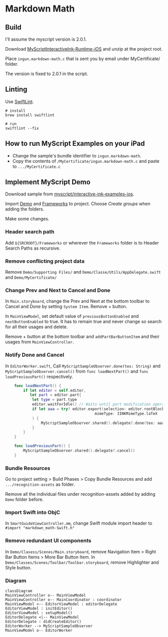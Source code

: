 #  Markdown Math

## Build

I'll assume the myscript version is 2.0.1.

Download [MyScriptInteractiveInk-Runtime-iOS](https://s3-us-west-2.amazonaws.com/iink/runtime/2.0.0/MyScriptInteractiveInk-Runtime-iOS-2.0.1.zip) and unzip at the project root.

Place `ingun.markdown-math.c` that is sent you by email under MyCertificate/ folder.

The version is fixed to 2.0.1 in the script.

## Linting

Use [SwiftLint](https://github.com/realm/SwiftLint).

```shell
# install
brew install swiftlint

# run
swiftlint --fix
```

## How to run MyScript Examples on your iPad

- Change the sample's bundle identifier to `ingun.markdown-math`.
- Copy the contents of `/MyCertificate/ingun.markdown-math.c` and paste to `.../MyCertificate.c`

## Implement MyScript Demo

Download sample from [myscript/interactive-ink-examples-ios](https://github.com/myscript/interactive-ink-examples-ios).

Import [Demo](https://github.com/MyScript/interactive-ink-examples-ios/tree/master/Examples/Demo/Demo) and [Frameworks](https://github.com/MyScript/interactive-ink-examples-ios/tree/master/Examples/Frameworks/) to project. Choose *Create groups* when adding the folders.

Make some changes.

### Header search path

Add `${SRCROOT}/Frameworks` or wherever the `Frameworks` folder is to  Header Search Paths as recursive.

### Remove conflicting project data

Remove `Demo/Supporting Files/` and `Demo/Classe/Utils/AppDelegate.swift` and `Demo/MyCertificate/`

### Change Prev and Next to Cancel and Done

In `Main.storyboard`, change the Prev and Next at the bottom toolbar to Cancel and Done by setting `System Item`. Remove + button.

In `MainViewModel`, set default value of `previousButtonEnabled` and `nextButtonEnabled` to true. It has to remain true and never change so search for all their usages and delete.

Remove + button at the bottom toolbar and `addPartBarButtonItem` and their usages from `MainViewController`.

### Notify Done and Cancel

In `EditorWorker.swift`, Call `MyScriptSampleObserver.done(tex: String)` and `MyScriptSampleObserver.cancel()` from `func loadNextPart()` and `func loadPreviousPart()` respectively.

```swift
    func loadNextPart() {
        if let editor = self.editor,
           let part = editor.part{
            let type = part.type
            editor.waitForIdle() // Waits until part modification operations are over.
            if let aaa = try? editor.export(selection: editor.rootBlock,
                                        mimeType: IINKMimeType.laTeX
            ) {
                MyScriptSampleObserver.shared().delegate?.done(tex: aaa)
            }
        }
    }

    func loadPreviousPart() {
        MyScriptSampleObserver.shared().delegate?.cancel()
    }
```

### Bundle Resources

Go to project setting > Build Phases > Copy Bundle Resources and add `.../recognition-assets` as folder.

Remove all the individual files under recognition-assets added by adding `Demo` folder before.


### Import Swift into ObjC

In `SmartGuideViewController.mm`, change Swift module import header to `#import "markdown_math-Swift.h"`

### Remevo redundant UI components

In `Demo/Clasess/Scenes/Main.storyboard`, remove Navigation Item > Right Bar Button Items > More Bar Button Item.
In `Demo/Classes/Scenes/Toolbar/Toolbar.storyboard`, remove Highlighter and Style button.

### Diagram

```mermaid
classDiagram
MainViewController o-- MainViewModel
MainViewController o-- MainCoordinator : coordinator
MainViewModel <-- EditorViewModel : editorDelegate
EditorViewModel : initEditor()
EditorViewModel : setupModel()
EditorDelegate <|-- MainViewModel
EditorDelegate : didCreateEditor()
EditorWorker --> MyScriptSampleObserver
MainViewModel o-- EditorWorker
```
